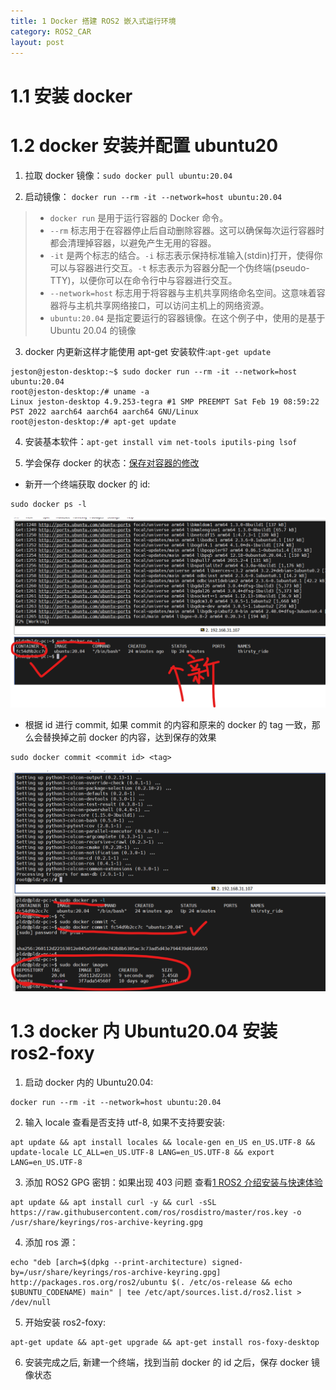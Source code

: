 ```yaml
---
title: 1 Docker 搭建 ROS2 嵌入式运行环境
category: ROS2_CAR
layout: post
---
```


# 1.1 安装 docker

# 1.2 docker 安装并配置 ubuntu20

1. 拉取 docker 镜像：`sudo docker pull ubuntu:20.04`

2. 启动镜像： `docker run --rm -it --network=host ubuntu:20.04`

> - `docker run` 是用于运行容器的 Docker 命令。
> - `--rm` 标志用于在容器停止后自动删除容器。这可以确保每次运行容器时都会清理掉容器，以避免产生无用的容器。
> - `-it` 是两个标志的结合。`-i` 标志表示保持标准输入(stdin)打开，使得你可以与容器进行交互。`-t` 标志表示为容器分配一个伪终端(pseudo-TTY)，以便你可以在命令行中与容器进行交互。
> - `--network=host` 标志用于将容器与主机共享网络命名空间。这意味着容器将与主机共享网络接口，可以访问主机上的网络资源。
> - `ubuntu:20.04` 是指定要运行的容器镜像。在这个例子中，使用的是基于 Ubuntu 20.04 的镜像

3. docker 内更新这样才能使用 apt-get 安装软件:`apt-get update`

```shell
jeston@jeston-desktop:~$ sudo docker run --rm -it --network=host ubuntu:20.04
root@jeston-desktop:/# uname -a
Linux jeston-desktop 4.9.253-tegra #1 SMP PREEMPT Sat Feb 19 08:59:22 PST 2022 aarch64 aarch64 aarch64 GNU/Linux
root@jeston-desktop:/# apt-get update
```

4. 安装基本软件：`apt-get install vim net-tools iputils-ping lsof`

5. 学会保存 docker 的状态：[保存对容器的修改](https://www.docker.org.cn/book/docker/docer-save-changes-10.html)

- 新开一个终端获取 docker 的 id:

```shell
sudo docker ps -l
```

![1_查看docker容器的id](/assets/pics/ROS2_CAR/1_get_docker_container_id.png)

- 根据 id 进行 commit, 如果 commit 的内容和原来的 docker 的 tag 一致，那么会替换掉之前 docker 的内容，达到保存的效果

```shell
sudo docker commit <commit id> <tag>
```

![1_保存docker镜像](/assets/pics/ROS2_CAR/1_save_docker_image.png)

# 1.3 docker 内 Ubuntu20.04 安装 ros2-foxy

1. 启动 docker 内的 Ubuntu20.04:

```shell
docker run --rm -it --network=host ubuntu:20.04
```

2. 输入 locale 查看是否支持 utf-8, 如果不支持要安装:

```shell
apt update && apt install locales && locale-gen en_US en_US.UTF-8 && update-locale LC_ALL=en_US.UTF-8 LANG=en_US.UTF-8 && export LANG=en_US.UTF-8
```

3. 添加 ROS2 GPG 密钥：如果出现 403 问题 查看[1 ROS2 介绍安装与快速体验](https://blog.csdn.net/qq_42727752/article/details/130277029)

```shell
apt update && apt install curl -y && curl -sSL https://raw.githubusercontent.com/ros/rosdistro/master/ros.key -o /usr/share/keyrings/ros-archive-keyring.gpg
```

4. 添加 ros 源：

```shell
echo "deb [arch=$(dpkg --print-architecture) signed-by=/usr/share/keyrings/ros-archive-keyring.gpg] http://packages.ros.org/ros2/ubuntu $(. /etc/os-release && echo $UBUNTU_CODENAME) main" | tee /etc/apt/sources.list.d/ros2.list > /dev/null
```

5. 开始安装 ros2-foxy:

```shell
apt-get update && apt-get upgrade && apt-get install ros-foxy-desktop
```

6. 安装完成之后, 新建一个终端，找到当前 docker 的 id 之后，保存 docker 镜像状态

```shell

```
